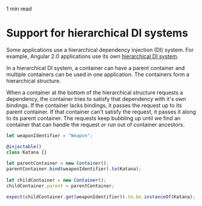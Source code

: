 <p id="reading-time-action-id" align="left">1 min read</p>

# Support for hierarchical DI systems
Some applications use a  hierarchical dependency injection (DI) system.
For example, Angular 2.0 applications use its own 
[hierarchical DI system](https://angular.io/docs/ts/latest/guide/hierarchical-dependency-injection.html).

In a hierarchical DI system, a container can have a parent container and multiple containers
can be used in one application. The containers form a hierarchical structure.

When a container at the bottom of the hierarchical structure requests a dependency, 
the container tries to satisfy that dependency with it's own bindings. If the container 
lacks bindings, it passes the request up to its parent container. If that container can't 
satisfy the request, it passes it along to its parent container. The requests keep 
bubbling up until we find an container that can handle the request or run out of container 
ancestors.

```ts
let weaponIdentifier = "Weapon";

@injectable()
class Katana {}
 
let parentContainer = new Container();
parentContainer.bind(weaponIdentifier).to(Katana);
 
let childContainer = new Container();
childContainer.parent = parentContainer;

expect(childContainer.get(weaponIdentifier)).to.be.instanceOf(Katana); // true
```

